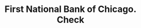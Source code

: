 ---
doi: 10.7916/D8252WD8
date_other: '1900'
date_other_textual: 1900-1909
form: printed ephemera
genre:
- Checks (bank checks)
name:
- First National Bank of Chicago
object_in_context_url: https://biggert.cul.columbia.edu/items/view/ave_biggert_01739
subject_hierarchical_geographic:
- Chicago, Illinois, United States
subject_name:
- First National Bank of Chicago
title: First National Bank of Chicago. Check
sort_title: First National Bank of Chicago. Check
call_number: ave_biggert_01739
coordinates:
- 41.83694444444445,-87.68472222222222
pid: ave_biggert_01739
identifiers: ave_biggert_01739
thumbnail: https://derivativo-2.library.columbia.edu/iiif/2/ldpd:490810/full/!256,256/0/native.jpg
permalink: "/items/ave_biggert_01739/"
layout: iiif-image-page
---